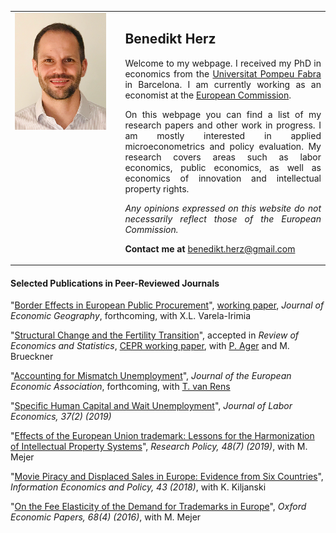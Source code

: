 

<table>
    <tr>    
         <td style="width: 35%; vertical-align:top">
            <img src="website_photo.png" style="width: 90%; margin: -0.0000009482% 0 -0.0000009482% 0%"  />
        </td>  
        <td align="justify">
            <h2>Benedikt Herz</h2>
            
<p style="text-align: justify; white-space: normal;">  
Welcome to my webpage. I received my PhD in economics from the <a href="https://www.econ.upf.edu" target="_blank">Universitat Pompeu Fabra</a> in Barcelona. I am currently working as an economist at the <a href="https://ec.europa.eu/commission/index_en" target="_blank">European Commission</a>.</p>

<p style="text-align: justify; white-space: normal;">  
On this webpage you can find a list of my research papers and other work in progress. I am mostly interested in applied microeconometrics and policy evaluation. My research covers areas such as labor economics, public economics, as well as economics of innovation and intellectual property rights.</p>

<p style="text-align: justify; white-space: normal;">  
<i>Any opinions expressed on this website do not necessarily reflect those of the European Commission.</i>
</p>

<p style="text-align: justify; white-space: normal;">  
<strong>Contact me at </strong><a href="mailto:benedikt.herz@gmail.com" target="_blank">benedikt.herz@gmail.com</a></p>
        </td>        
    </tr>        
</table>  

#### Selected Publications in Peer-Reviewed Journals

"[Border Effects in European Public Procurement](https://academic.oup.com/joeg/advance-article-abstract/doi/10.1093/jeg/lbaa001/5815226)", [working paper](https://www.dropbox.com/s/cj684isyo17vrgg/Herz%20and%20Varela-Irimia%20%282019%29.pdf?dl=0),  *Journal of Economic Geography*, forthcoming, with X.L. Varela-Irimia

"[Structural Change and the Fertility Transition](https://www.mitpressjournals.org/doi/pdf/10.1162/rest_a_00851)", accepted in *Review of Economics and Statistics*, [CEPR working paper](https://cepr.org/active/publications/discussion_papers/dp.php?dpno=13609), with [P. Ager](https://www.philippager.com/) and M. Brueckner

"[Accounting for Mismatch Unemployment](https://academic.oup.com/jeea/advance-article/doi/10.1093/jeea/jvz018/5487943)",  *Journal of the European Economic Association*, forthcoming, with [T. van Rens](http://www.thijsvanrens.com/)

"[Specific Human Capital and Wait Unemployment](https://www.journals.uchicago.edu/doi/abs/10.1086/700190?af=R)", *Journal of Labor Economics, 37(2) (2019)* 

"[Effects of the European Union trademark: Lessons for the Harmonization of Intellectual Property Systems](https://www.sciencedirect.com/science/article/pii/S0048733319301015)", *Research Policy, 48(7) (2019)*, with M. Mejer 

"[Movie Piracy and Displaced Sales in Europe: Evidence from Six Countries](https://www.sciencedirect.com/science/article/pii/S016762451730152X)", *Information Economics and Policy, 43 (2018)*, with K. Kiljanski

"[On the Fee Elasticity of the Demand for Trademarks in Europe](https://academic.oup.com/oep/article/68/4/1039/2503409)", *Oxford Economic Papers, 68(4) (2016)*, with M. Mejer
